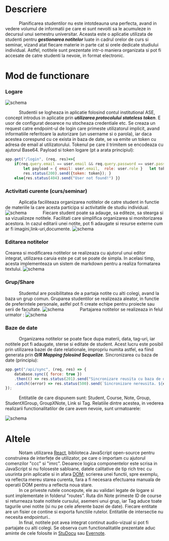 # Descriere

&nbsp;&nbsp;&nbsp;&nbsp;&nbsp; 
&nbsp;&nbsp;&nbsp;&nbsp;&nbsp;Planificarea studentilor nu este intotdeauna una perfecta, avand in vedere volumul de informatii pe care ei sunt nevoiti sa le acumuleze in decursul unui semestru universitar. Aceasta este o aplicatie utilizata de studenti pentru ***gestionarea notitelor*** luate in cadrul orelor de curs si seminar, vizand atat fiecare materie in parte cat si orele dedicate studiului individual. Astfel, notitele sunt prezentate intr-o maniera organizata si pot fi accesate de catre studenti la nevoie, in format electronic.

# Mod de functionare
### Logare
![schema](https://i.ibb.co/WPLChpL/Pagina-Logare.png)

&nbsp;&nbsp;&nbsp;&nbsp;&nbsp;
&nbsp;&nbsp;&nbsp;&nbsp;&nbsp;Studentii se logheaza in aplicatie folosind contul institutional ASE, concept introdus in aplicatie prin ***utilizarea protocolului stateless token***. E usor de configurat deoarece nu stocheaza credentiale etc. Se creaza un request catre endpoint-ul de login care primeste utilizatorul implicit, avand informatiile referitoare la autorizare (un username si o parola), iar daca acestea corespund cu ce exista in baza de date, se va emite un token cu adresa de email al utilizatorului. Tokenul pe care il trimitem se encodeaza cu ajutorul Base64. Payload si token logare (pt a arata principiul):

```javascript
app.get("/login", (req, res)=>{
    if(req.query.email == user.email && req.query.password == user.password){
        let payload = { email: user.email,  role: user.role }   let token = generateJwt(payload)
        res.status(200).send({token: token}); }
    else{res.status(404).send("User not found!") }}
```

### Activitati curente (curs/seminar)
&nbsp;&nbsp;&nbsp;&nbsp;&nbsp;
&nbsp;&nbsp;&nbsp;&nbsp;&nbsp;Aplicația faciliteaza organizarea notitelor de catre student in functie de materiile la care  acesta participa si activitatile de studiu individual.
![schema](https://i.ibb.co/yX4vpqm/Lista-Cursuri-UP.png)
&nbsp;&nbsp;&nbsp;&nbsp;&nbsp;
&nbsp;&nbsp;&nbsp;&nbsp;&nbsp; Fiecare student poate sa adauge, sa editeze, sa stearga si sa vizualizeze  notitele. Facilitati care simplifica organizarea  si monitorizarea acestora. In cazul editarii unei notite, pot fi adaugate si resurse externe cum ar fi imagini,link-uri,documente.
![schema](https://i.ibb.co/kXqkFKz/Vizualizare-Notite.png)

### Editarea notitelor
 Crearea si modificarea notitelor se realizeaza cu ajutorul unui editor integrat, utilizarea caruia este pe cat se poate de simpla. In acelasi timp, acesta implementeaza un sistem de markdown pentru a realiza formatarea textului.
![schema](https://i.ibb.co/7JgsjbC/Pagina-Editare-Notita.png)

### Grup/Share
&nbsp;&nbsp;&nbsp;&nbsp;&nbsp;
&nbsp;&nbsp;&nbsp;&nbsp;&nbsp;Studentul  are posibilitatea de a partaja notite cu alti colegi, avand la baza un grup comun. Gruparea studentilor se realizeaza aleator, in functie de preferintele personale, astfel pot fi create echipe pentru proiecte sau serii  de facultate.
![schema](https://i.ibb.co/hZxYTsn/Groups.png)
&nbsp;&nbsp;&nbsp;&nbsp;&nbsp;
&nbsp;&nbsp;&nbsp;&nbsp;&nbsp; Partajarea notitelor se realizeaza  in felul urmator :
![schema](https://i.ibb.co/mScWXYY/Share-Note-In-Grup.png)


### Baze de date

&nbsp;&nbsp;&nbsp;&nbsp;&nbsp;
&nbsp;&nbsp;&nbsp;&nbsp;&nbsp;Organizarea notitelor se poate face dupa materii, data, tag-uri, iar notitele pot fi adaugate, sterse si editate de student. Acest lucru este posibil prin utilizarea bazei de date relationale, impropriu numita astfel, ea fiind generata prin ***O/R Mapping folosind Sequelize***. Sincronizarea cu baza de date (principiu):

```javascript
app.get("/api/sync", (req, res) => { 
    database.sync({ force: true })
    .then(() => res.status(201).send("Sincronizare reusita cu baza de date!") )
    .catch((error) => res.status(500).send(`Sincronizare nereusita. ${error}`) ); 
}); 
```

&nbsp;&nbsp;&nbsp;&nbsp;&nbsp;
&nbsp;&nbsp;&nbsp;&nbsp;&nbsp;Entitatile de care dispunem sunt: Student, Course, Note, Group, StudentXGroup, GroupXNote, Link si Tag. Relatiile dintre acestea, in vederea realizarii functionalitatilor de care avem nevoie, sunt urmatoarele:

![schema](https://i.ibb.co/2YGSKtV/schema.jpg)

# Altele

&nbsp;&nbsp;&nbsp;&nbsp;&nbsp;
&nbsp;&nbsp;&nbsp;&nbsp;&nbsp;Notam utilizarea [React](https://reactjs.org/), biblioteca JavaScript open-source pentru construirea de interfețe de utilizator, pe care o importam cu ajutorul comenzilor "ccc" si "imrc". Deoarece logica componentelor este scrisa in JavaScript si nu foloseste sabloane, datele calitative de tip rich trec cu usurinta prin aplicatie si in afara [DOM](https://www.w3.org/TR/REC-DOM-Level-1/introduction.html); scrierea unei functii, spre exemplu, va reflecta mereu starea curenta, fara a fi necesara efectuarea manuala de operatii DOM pentru a reflecta noua stare.<br/>
&nbsp;&nbsp;&nbsp;&nbsp;&nbsp;
&nbsp;&nbsp;&nbsp;&nbsp;&nbsp;In ce priveste rutele concepute, ele au validari legate de logare si sunt implementate in folderul "routes". Ruta din Note primeste ID de course si returneaza toate notitele cursului, asemeni unui grup, iar Tag aduce toate tagurile unei notite (si nu pe cele aferente bazei de date). Fiecare entitate are un fisier ce contine si exporta functiile rutelor. Entitatile de intersectie nu necesita endpointuri.. <br/>
&nbsp;&nbsp;&nbsp;&nbsp;&nbsp;
&nbsp;&nbsp;&nbsp;&nbsp;&nbsp;In final, notitele pot avea integrat continut audio-vizual si pot fi partajate cu alti colegi. Se observa cum functionalitatile prezentate aduc aminte de cele folosite in [StuDocu](https://www.studocu.com/ro) sau [Evernote](https://evernote.com/).

